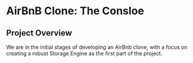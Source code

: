 # AirBnB Clone: The Consloe

## Project Overview
We are in the initial stages of developing an AirBnb clone, with a focus on creating a robust Storage Engine as the first part of the project.
